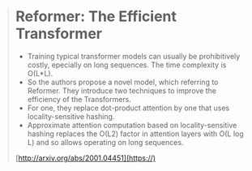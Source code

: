 > # Reformer: The Efficient Transformer
>
> * Training typical transformer models can usually be prohibitively costly, epecially on long sequences. The time complexity is O(L*L).
> * So the authors propose a novel model, which referring to Reformer. They introduce two techniques to improve the efficiency of the Transformers.
> * For one, they replace dot-product attention by one that uses locality-sensitive hashing.
> * Approximate attention computation based on locality-sensitive hashing replaces the O(L2) factor in attention layers with O(L log L) and so allows operating on long sequences.
>
> [http://arxiv.org/abs/2001.04451](https://)
>
